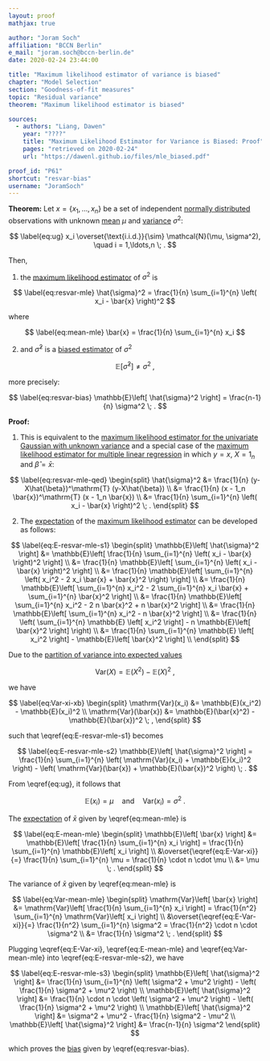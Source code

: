 ```yaml
---
layout: proof
mathjax: true

author: "Joram Soch"
affiliation: "BCCN Berlin"
e_mail: "joram.soch@bccn-berlin.de"
date: 2020-02-24 23:44:00

title: "Maximum likelihood estimator of variance is biased"
chapter: "Model Selection"
section: "Goodness-of-fit measures"
topic: "Residual variance"
theorem: "Maximum likelihood estimator is biased"

sources:
  - authors: "Liang, Dawen"
    year: "????"
    title: "Maximum Likelihood Estimator for Variance is Biased: Proof"
    pages: "retrieved on 2020-02-24"
    url: "https://dawenl.github.io/files/mle_biased.pdf"

proof_id: "P61"
shortcut: "resvar-bias"
username: "JoramSoch"
---
```



**Theorem:** Let $x = \left\lbrace x_1, \ldots, x_n \right\rbrace$ be a set of independent [normally distributed](/D/norm) observations with unknown [mean](/D/mean) $\mu$ and [variance](/D/var) $\sigma^2$:

$$ \label{eq:ug}
x_i \overset{\text{i.i.d.}}{\sim} \mathcal{N}(\mu, \sigma^2), \quad i = 1,\ldots,n \; .
$$

Then,

1) the [maximum likelihood estimator](/D/mle) of $\sigma^2$ is

$$ \label{eq:resvar-mle}
\hat{\sigma}^2 = \frac{1}{n} \sum_{i=1}^{n} \left( x_i - \bar{x} \right)^2
$$

where

$$ \label{eq:mean-mle}
\bar{x} = \frac{1}{n} \sum_{i=1}^{n} x_i
$$

2) and $\hat{\sigma}^2$ is a [biased estimator](/D/est-unb) of $\sigma^2$

$$ \label{eq:resvar-var}
\mathbb{E}\left[ \hat{\sigma}^2 \right] \neq \sigma^2 \; ,
$$

more precisely:

$$ \label{eq:resvar-bias}
\mathbb{E}\left[ \hat{\sigma}^2 \right] = \frac{n-1}{n} \sigma^2 \; .
$$


**Proof:**

1) This is equivalent to the [maximum likelihood estimator for the univariate Gaussian with unknown variance](/P/ug-mle) and a special case of the [maximum likelihood estimator for multiple linear regression](/P/mlr-mle) in which $y = x$, $X = 1_n$ and $\hat{\beta} = \bar{x}$:

$$ \label{eq:resvar-mle-qed}
\begin{split}
\hat{\sigma}^2 &= \frac{1}{n} (y-X\hat{\beta})^\mathrm{T} (y-X\hat{\beta}) \\
&= \frac{1}{n} (x - 1_n \bar{x})^\mathrm{T} (x - 1_n \bar{x}) \\
&= \frac{1}{n} \sum_{i=1}^{n} \left( x_i - \bar{x} \right)^2 \; .
\end{split}
$$

2) The [expectation](/D/mean) of the [maximum likelihood estimator](/D/mle) can be developed as follows:

$$ \label{eq:E-resvar-mle-s1}
\begin{split}
\mathbb{E}\left[ \hat{\sigma}^2 \right] &= \mathbb{E}\left[ \frac{1}{n} \sum_{i=1}^{n} \left( x_i - \bar{x} \right)^2 \right] \\
&= \frac{1}{n} \mathbb{E}\left[ \sum_{i=1}^{n} \left( x_i - \bar{x} \right)^2 \right] \\
&= \frac{1}{n} \mathbb{E}\left[ \sum_{i=1}^{n} \left( x_i^2 - 2 x_i \bar{x} + \bar{x}^2 \right) \right] \\
&= \frac{1}{n} \mathbb{E}\left[ \sum_{i=1}^{n} x_i^2 - 2 \sum_{i=1}^{n} x_i \bar{x} + \sum_{i=1}^{n} \bar{x}^2 \right] \\
&= \frac{1}{n} \mathbb{E}\left[ \sum_{i=1}^{n} x_i^2 - 2 n \bar{x}^2 + n \bar{x}^2 \right] \\
&= \frac{1}{n} \mathbb{E}\left[ \sum_{i=1}^{n} x_i^2 - n \bar{x}^2 \right] \\
&= \frac{1}{n} \left( \sum_{i=1}^{n} \mathbb{E} \left[ x_i^2 \right] - n \mathbb{E}\left[ \bar{x}^2 \right] \right) \\
&= \frac{1}{n} \sum_{i=1}^{n} \mathbb{E} \left[ x_i^2 \right] - \mathbb{E}\left[ \bar{x}^2 \right] \\
\end{split}
$$

Due to the [partition of variance into expected values](/P/var-mean)

$$ \label{eq:var-mean}
\mathrm{Var}(X) = \mathbb{E}(X^2) - \mathbb{E}(X)^2 \; ,
$$

we have

$$ \label{eq:Var-xi-xb}
\begin{split}
\mathrm{Var}(x_i) &= \mathbb{E}(x_i^2) - \mathbb{E}(x_i)^2 \\
\mathrm{Var}(\bar{x}) &= \mathbb{E}(\bar{x}^2) - \mathbb{E}(\bar{x})^2 \; ,
\end{split}
$$

such that \eqref{eq:E-resvar-mle-s1} becomes

$$ \label{eq:E-resvar-mle-s2}
\mathbb{E}\left[ \hat{\sigma}^2 \right] = \frac{1}{n} \sum_{i=1}^{n} \left( \mathrm{Var}(x_i) + \mathbb{E}(x_i)^2 \right) - \left( \mathrm{Var}(\bar{x}) + \mathbb{E}(\bar{x})^2 \right) \; .
$$

From \eqref{eq:ug}, it follows that

$$ \label{eq:E-Var-xi}
\mathbb{E}(x_i) = \mu \quad \text{and} \quad \mathrm{Var}(x_i) = \sigma^2 \; .
$$

The [expectation](/D/mean) of $\bar{x}$ given by \eqref{eq:mean-mle} is

$$ \label{eq:E-mean-mle}
\begin{split}
\mathbb{E}\left[ \bar{x} \right] &= \mathbb{E}\left[ \frac{1}{n} \sum_{i=1}^{n} x_i \right] = \frac{1}{n} \sum_{i=1}^{n} \mathbb{E}\left[ x_i \right] \\
&\overset{\eqref{eq:E-Var-xi}}{=} \frac{1}{n} \sum_{i=1}^{n} \mu = \frac{1}{n} \cdot n \cdot \mu \\
&= \mu \; .
\end{split}
$$

The variance of $\bar{x}$ given by \eqref{eq:mean-mle} is

$$ \label{eq:Var-mean-mle}
\begin{split}
\mathrm{Var}\left[ \bar{x} \right] &= \mathrm{Var}\left[ \frac{1}{n} \sum_{i=1}^{n} x_i \right] = \frac{1}{n^2} \sum_{i=1}^{n} \mathrm{Var}\left[ x_i \right] \\
&\overset{\eqref{eq:E-Var-xi}}{=} \frac{1}{n^2} \sum_{i=1}^{n} \sigma^2 = \frac{1}{n^2} \cdot n \cdot \sigma^2 \\
&= \frac{1}{n} \sigma^2 \; .
\end{split}
$$

Plugging \eqref{eq:E-Var-xi}, \eqref{eq:E-mean-mle} and \eqref{eq:Var-mean-mle} into \eqref{eq:E-resvar-mle-s2}, we have

$$ \label{eq:E-resvar-mle-s3}
\begin{split}
\mathbb{E}\left[ \hat{\sigma}^2 \right] &= \frac{1}{n} \sum_{i=1}^{n} \left( \sigma^2 + \mu^2 \right) - \left( \frac{1}{n} \sigma^2 + \mu^2 \right) \\
\mathbb{E}\left[ \hat{\sigma}^2 \right] &= \frac{1}{n} \cdot n \cdot \left( \sigma^2 + \mu^2 \right) - \left( \frac{1}{n} \sigma^2 + \mu^2 \right) \\
\mathbb{E}\left[ \hat{\sigma}^2 \right] &= \sigma^2 + \mu^2 - \frac{1}{n} \sigma^2 - \mu^2 \\
\mathbb{E}\left[ \hat{\sigma}^2 \right] &= \frac{n-1}{n} \sigma^2
\end{split}
$$

which proves the [bias](/D/est-unb) given by \eqref{eq:resvar-bias}.

